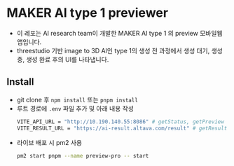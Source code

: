 # MAKER AI type 1 previewer

- 이 레포는 AI research team이 개발한 MAKER AI type 1 의 preview 모바일웹앱입니다.
- threestudio 기반 image to 3D AI인 type 1의 생성 전 과정에서 생성 대기, 생성 중, 생성 완료 후의 UI를 나타냅니다.

## Install

- git clone 후 `npm install` 또는 `pnpm install`
- 루트 경로에 `.env` 파일 추가 및 아래 내용 작성
  ```bash
  VITE_API_URL = "http://10.190.140.55:8086" # getStatus, getPreview
  VITE_RESULT_URL = "https://ai-result.altava.com/result" # getResult
  ```
- 라이브 배포 시 pm2 사용
  ```bash
  pm2 start pnpm --name preview-pro -- start
  ```
